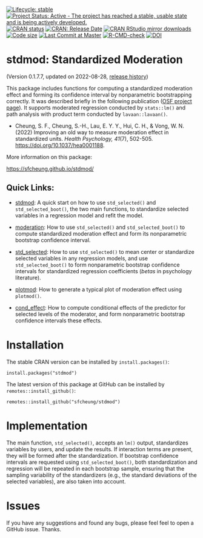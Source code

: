 <!-- badges: start -->
[![Lifecycle: stable](https://img.shields.io/badge/lifecycle-stable-brightgreen.svg)](https://lifecycle.r-lib.org/articles/stages.html#stable)
[![Project Status: Active - The project has reached a stable, usable state and is being actively developed.](https://www.repostatus.org/badges/latest/active.svg)](https://www.repostatus.org/#active)
[![CRAN status](https://www.r-pkg.org/badges/version/stdmod?color=blue)](https://CRAN.R-project.org/package=stdmod)
[![CRAN: Release Date](https://www.r-pkg.org/badges/last-release/stdmod?color=blue)](https://cran.r-project.org/package=stdmod)
[![CRAN RStudio mirror downloads](https://cranlogs.r-pkg.org/badges/grand-total/stdmod?color=blue)](https://r-pkg.org/pkg/stdmod)
[![Code size](https://img.shields.io/github/languages/code-size/sfcheung/stdmod.svg)](https://github.com/sfcheung/stdmod)
[![Last Commit at Master](https://img.shields.io/github/last-commit/sfcheung/stdmod.svg)](https://github.com/sfcheung/stdmod/commits/master)
[![R-CMD-check](https://github.com/sfcheung/stdmod/actions/workflows/R-CMD-check.yaml/badge.svg)](https://github.com/sfcheung/stdmod/actions/workflows/R-CMD-check.yaml)
[![DOI](https://img.shields.io/badge/doi-10.1037/hea0001188-blue.svg)](https://doi.org/10.1037/hea0001188)
<!-- badges: end -->


# stdmod: Standardized Moderation

(Version 0.1.7.7, updated on 2022-08-28, [release history](https://sfcheung.github.io/stdmod/news/index.html))

This package includes functions for computing a standardized
moderation effect and forming its confidence interval by
nonparametric bootstrapping correctly. It was described briefly
in the following publication ([OSF project page](https://osf.io/ac8de/)).
It supports moderated regression conducted by `stats::lm()` and path
analysis with product term conducted by `lavaan::lavaan()`.

- Cheung, S. F., Cheung, S.-H., Lau, E. Y. Y., Hui, C. H., & Vong, W. N. (2022) Improving an old way to measure moderation effect in standardized units. *Health Psychology, 41*(7), 502-505. https://doi.org/10.1037/hea0001188.

More information on this package:

https://sfcheung.github.io/stdmod/

## Quick Links:

- [stdmod](https://sfcheung.github.io/stdmod/articles/stdmod.html): A quick start on how to use
  `std_selected()` and `std_selected_boot()`, the
  two main functions, to standardize selected variables
  in a regression model and refit the model.

- [moderation](https://sfcheung.github.io/stdmod/articles/moderation.html): How
  to use `std_selected()` and `std_selected_boot()` to compute standardized
  moderation effect and form its nonparametric bootstrap confidence interval.

- [std_selected](https://sfcheung.github.io/stdmod/articles/std_selected.html): How to use
  `std_selected()` to mean center or standardize selected
  variables in any regression models, and use
  `std_selected_boot()` to form nonparametric
  bootstrap confidence intervals
  for standardized regression coefficients (*betas* in
  psychology literature).

- [plotmod](https://sfcheung.github.io/stdmod/articles/plotmod.html): How to generate a typical plot of
  moderation effect using `plotmod()`.

- [cond_effect](https://sfcheung.github.io/stdmod/articles/cond_effect.html): How to compute conditional
  effects of the predictor for selected
  levels of the moderator, and form nonparametric bootstrap
  confidence intervals these effects.

# Installation

The stable CRAN version can be installed by `install.packages()`:

```
install.packages("stdmod")
```

The latest version of this package at GitHub can be
installed by `remotes::install_github()`:

```
remotes::install_github("sfcheung/stdmod")
```

# Implementation

The main function, `std_selected()`, accepts an `lm()`
output, standardizes variables by users, and update the
results. If interaction terms are present, they will be
formed after the standardization. If bootstrap
confidence intervals are requested using
`std_selected_boot()`, both standardization
and regression will be repeated in each bootstrap sample,
ensuring that the sampling variability of the standardizers
(e.g., the standard deviations of the selected variables),
are also taken into account.

# Issues

If you have any suggestions and found any bugs, please feel
feel to open a GitHub issue. Thanks.
